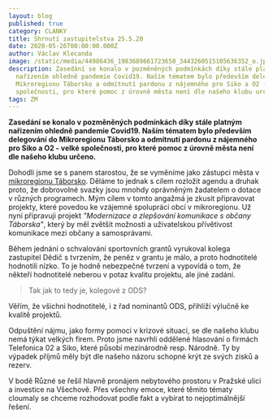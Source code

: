 ```yaml
---
layout: blog
published: true
category: CLANKY
title: Shrnutí zastupitelstva 25.5.20
date: 2020-05-26T00:00:00.000Z
author: Václav Klecanda
image: /static/media/44986436_1983689661723650_3443260515105636352_o.jpg
description: Zasedání se konalo v pozměněných podmínkách díky stále platným
  nařízením ohledně pandemie Covid19. Naším tématem bylo především delegování do
  Mikroregionu Táborsko a odmítnutí pardonu z nájemného pro Siko a O2 - velké
  společnosti, pro které pomoc z úrovně města není dle našeho klubu určeno.
tags: ZM
---
```

__Zasedání se konalo v pozměněných podmínkách díky stále platným nařízením ohledně pandemie Covid19. Naším tématem bylo především delegování do Mikroregionu Táborsko a odmítnutí pardonu z nájemného pro Siko a O2 - velké společnosti, pro které pomoc z úrovně města není dle našeho klubu určeno.__

Dohodli jsme se s panem starostou, že se vyměníme jako zástupci města v [mikroregionu Táborsko](https://www.mikroregiontaborsko.cz/). 
Děláme to jednak s cílem rozložit agendu a druhak proto, že dobrovolné svazky jsou mnohdy oprávněným žadatelem o dotace v různých programech. Mým cílem v tomto angažmá je zkusit připravovat projekty, které povedou ke vzájemné spolupráci obcí v mikroregionu.
Už nyní připravuji projekt _"Modernizace a zlepšování komunikace s občany Táborska"_, který by měl zvětšit možnosti a uživatelskou přívětivost komunikace mezi občany a samosprávami.

Během jednání o schvalování sportovních grantů vyrukoval kolega zastupitel Dědič s tvrzením, že peněz v grantu je málo, a proto hodnotitelé hodnotili nízko. 
To je hodně nebezpečné tvrzení a vypovídá o tom, že někteří hodnotitelé neberou v potaz kvalitu projektu, ale jiné zadání. 

> Tak jak to tedy je, kolegové z ODS?

Věřím, že všichni hodnotitelé, i z řad nominantů ODS, přihlíží výlučně ke kvalitě projektů.

Odpuštění nájmu, jako formy pomoci v krizové situaci, se dle našeho klubu nemá týkat velkých firem. Proto jsme navrhli oddělené hlasování o firmách Telefonica 02 a Siko, které působí mezinárodně resp. Národně. Ty by výpadek příjmů měly být dle našeho názoru schopné krýt ze svých zisků a rezerv.

V bodě Různé se řešil hlavně pronájem nebytového prostoru v Pražské ulici a investice na Všechově. Přes všechny emoce, které těmito tématy cloumaly se chceme rozhodovat podle fakt a vybírat to nejoptimálnější řešení.
